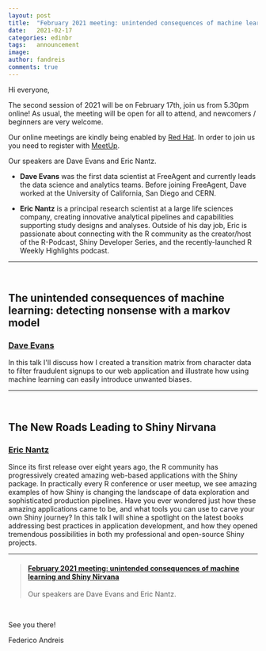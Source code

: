 ```yaml
---
layout: post
title:  "February 2021 meeting: unintended consequences of machine learning and Shiny Nirvana"
date:   2021-02-17
categories: edinbr
tags:   announcement
image:
author: fandreis
comments: true
---
```




Hi everyone,
<br/>


The second session of 2021 will be on February 17th, join us from 5.30pm online! As usual, the meeting will be open for all to attend, and newcomers / beginners are very welcome.

Our online meetings are kindly being enabled by [Red Hat](https://www.redhat.com/). In order to join us you need to register with [MeetUp](https://www.meetup.com/EdinbR/).


Our speakers are Dave Evans and Eric Nantz.

* **Dave Evans** was the first data scientist at FreeAgent and currently leads the data science and analytics teams. Before joining FreeAgent, Dave worked at the University of California, San Diego and CERN.

* **Eric Nantz** is a principal research scientist at a large life sciences company, creating innovative analytical pipelines and capabilities supporting study designs and analyses. Outside of his day job, Eric is passionate about connecting with the R community as the creator/host of the R-Podcast, Shiny Developer Series, and the recently-launched R Weekly Highlights podcast.


---

<br/>

## The unintended consequences of machine learning: detecting nonsense with a markov model

### [Dave Evans](https://twitter.com/dlesomewhere)

In this talk I'll discuss how I created a transition matrix from character data to filter fraudulent signups to our web application and illustrate how using machine learning can easily introduce unwanted biases.


---

<br/>

## The New Roads Leading to Shiny Nirvana

### [Eric Nantz](https://twitter.com/theRcast)

Since its first release over eight years ago, the R community has progressively created amazing web-based applications with the Shiny package. In practically every R conference or user meetup, we see amazing examples of how Shiny is changing the landscape of data exploration and sophisticated production pipelines. Have you ever wondered just how these amazing applications came to be, and what tools you can use to carve your own Shiny journey? In this talk I will shine a spotlight on the latest books addressing best practices in application development, and how they opened tremendous possibilities in both my professional and open-source Shiny projects.

---


<blockquote class="embedly-card"><h4><a href="https://www.meetup.com/EdinbR/events/276266162">February 2021 meeting: unintended consequences of machine learning and Shiny Nirvana</a></h4><p>Our speakers are Dave Evans and Eric Nantz.</p></blockquote><script async src="//cdn.embedly.com/widgets/platform.js" charset="UTF-8"></script>

<br/>


See you there!

Federico Andreis
